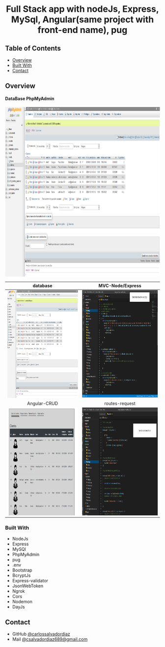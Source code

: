 <h1 align="center">Full Stack app with nodeJs, Express, MySql, Angular(same project with front-end name), pug</h1>


<!-- TABLE OF CONTENTS -->

## Table of Contents

- [Overview](#overview)
- [Built With](#built-with)
- [Contact](#contact)

<!-- OVERVIEW -->

## Overview


#### DataBase PhpMyAdmin

<a href="https://github.com/carlossalvadordiaz/AppGymBack" target="_top"> <img src="/public/images/baseDatosPhpMyAdmin.png" width="750" height="550"/></a>


| database  | MVC-Node/Express  |
|:-:|:-:|
|  <a href="https://github.com/carlossalvadordiaz/AppGymBack/blob/master/public/images/baseDatosPhpMyAdmin.png" target="_blank"> <img src="/public/images/baseDatosPhpMyAdmin.png" width="400" height="350"/></a> | <a href="https://github.com/carlossalvadordiaz/AppGymBack" target="_blank"> <img src="/public/images/modeloCodigoNode.png" width="400" height="350"/></a>  |
| Angular-CRUD  | routes-request  |
| <a href="https://github.com/carlossalvadordiaz/AppGymBack" target="_blank"> <img src="/public/images/listaClientesAngular.png" width="400" height="350"/></a>  | <a href="https://github.com/carlossalvadordiaz/AppGymBack" target="_blank"> <img src="/public/images/peticiones-rutas.png" width="400" height="350"/></a>  |



### Built With

<!-- This section should list any major frameworks that you built your project using. Here are a few examples.-->

- NodeJs
- Express
- MySQl
- PhpMyAdmin
- pug
- .env
- Bootstrap
- BcryptJs
- Express-validator
- JsonWebToken
- Ngrok
- Cors
- Nodemon
- DayJs

## Contact


- GitHub [@carlossalvadordiaz](https://{github.com/carlossalvadordiaz})
- Mail [@csalvadordiaz689@gmail.com](mailto:csalvadordiaz689@gmail.com)

